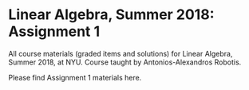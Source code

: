# Linear Algebra, Summer 2018: Assignment 1
All course materials (graded items and solutions) for Linear Algebra, Summer 2018, at NYU. Course taught by Antonios-Alexandros Robotis.

Please find Assignment 1 materials here.

